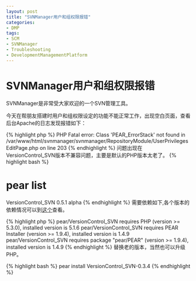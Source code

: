```yaml
---
layout: post
title: "SVNManager用户和组权限报错"
categories:
- DMP
tags:
- SCM
- SVNManager
- Troubleshooting
- DevelopmentManagementPlatform
---
```

SVNManager用户和组权限报错
==========================
SVNManager是非常受大家欢迎的一个SVN管理工具。

今天在帮朋友搭建时用户和组权限设定的功能不能正常工作，出现空白页面，查看后台Apache的日志发现报错如下：

{% highlight php %}
PHP Fatal error:  Class 'PEAR_ErrorStack' not found in 
/var/www/html/svnmanager/svnmanager/RepositoryModule/UserPrivilegesEditPage.php on line 203
{% endhighlight %}
问题出现在VersionControl_SVN版本不兼容问题，主要是默认的PHP版本太老了。
{% highlight bash %}
# pear list
VersionControl_SVN 0.5.1   alpha
{% endhighlight %}
需要依赖如下,各个版本的依赖情况可以到[这个][1]查看。

{% highlight php %}
pear/VersionControl_SVN requires PHP (version >= 5.3.0), installed version is 5.1.6
pear/VersionControl_SVN requires PEAR Installer (version >= 1.9.4), installed version is 1.4.9
pear/VersionControl_SVN requires package "pear/PEAR" (version >= 1.9.4), installed version is 1.4.9
{% endhighlight %}
替换老的版本，当然也可以升级PHP。

{% highlight bash %}
pear install VersionControl_SVN-0.3.4
{% endhighlight %}


[1]: http://pear.php.net/package/VersionControl_SVN/download/All

